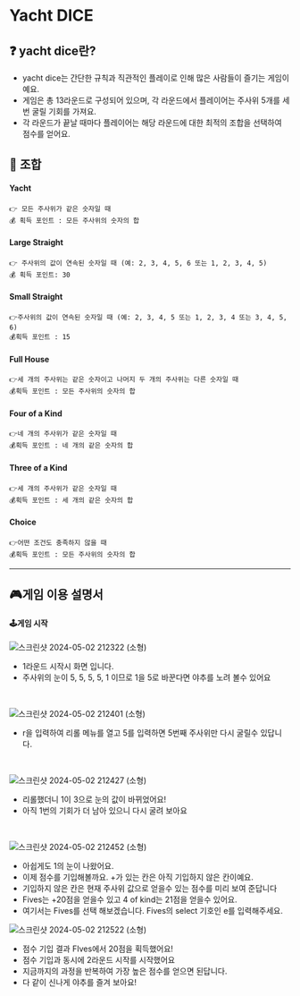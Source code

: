 # Yacht DICE

## ❓ yacht dice란?
- yacht dice는 간단한 규칙과 직관적인 플레이로 인해 많은 사람들이 즐기는 게임이예요.
- 게임은 총 13라운드로 구성되어 있으며, 각 라운드에서 플레이어는 주사위 5개를 세 번 굴릴 기회를 가져요.
- 각 라운드가 끝날 때마다 플레이어는 해당 라운드에 대한 최적의 조합을 선택하여 점수를 얻어요.


## 🎲 조합
#### Yacht
    👉 모든 주사위가 같은 숫자일 때
    💰 획득 포인트 : 모든 주사위의 숫자의 합

#### Large Straight
    👉 주사위의 값이 연속된 숫자일 때 (예: 2, 3, 4, 5, 6 또는 1, 2, 3, 4, 5)
    💰 획득 포인트: 30

#### Small Straight
    👉주사위의 값이 연속된 숫자일 때 (예: 2, 3, 4, 5 또는 1, 2, 3, 4 또는 3, 4, 5, 6)
    💰획득 포인트 : 15

#### Full House
    👉세 개의 주사위는 같은 숫자이고 나머지 두 개의 주사위는 다른 숫자일 때
    💰획득 포인트 : 모든 주사위의 숫자의 합

#### Four of a Kind
    👉네 개의 주사위가 같은 숫자일 때
    💰획득 포인트 : 네 개의 같은 숫자의 합

#### Three of a Kind
    👉세 개의 주사위가 같은 숫자일 때
    💰획득 포인트 : 세 개의 같은 숫자의 합

#### Choice
    👉어떤 조건도 충족하지 않을 때
    💰획득 포인트 : 모든 주사위의 숫자의 합

----

## 🎮게임 이용 설명서

#### 🕹️게임 시작

![스크린샷 2024-05-02 212322 (소형)](https://github.com/ssg-java3-240304/oop2-yachtdice/assets/162235645/5ec8290c-ce19-4035-af12-92405f9dcbfc)
- 1라운드 시작시 화면 입니다. 
- 주사위의 눈이 5, 5, 5, 5, 1 이므로 1을 5로 바꾼다면 야추를 노려 볼수 있어요
&nbsp;

&nbsp;
    
![스크린샷 2024-05-02 212401 (소형)](https://github.com/ssg-java3-240304/oop2-yachtdice/assets/162235645/761911eb-c059-4671-8a3d-ea2c8a9162fe)
- r을 입력하여 리롤 메뉴를 열고 5를 입력하면 5번째 주사위만 다시 굴릴수 있답니다.
&nbsp;

&nbsp;

![스크린샷 2024-05-02 212427 (소형)](https://github.com/ssg-java3-240304/oop2-yachtdice/assets/162235645/6a02e311-4509-42e4-aec9-1bf3a3eed9c1)
- 리롤했더니 1이 3으로 눈의 값이 바뀌었어요!
- 아직 1번의 기회가 더 남아 있으니 다시 굴려 보아요
&nbsp;

&nbsp;

![스크린샷 2024-05-02 212452 (소형)](https://github.com/ssg-java3-240304/oop2-yachtdice/assets/162235645/c7811f96-153d-4858-9fd8-5b25e693ee8e)
- 아쉽게도 1의 눈이 나왔어요.
- 이제 점수를 기입해볼까요. +가 있는 칸은 아직 기입하지 않은 칸이예요. 
- 기입하지 않은 칸은 현재 주사위 값으로 얻을수 있는 점수를 미리 보여 준답니다
- Fives는 +20점을 얻을수 있고 4 of kind는 21점을 얻을수 있어요.
- 여기서는 Fives를 선택 해보겠습니다. Fives의 select 기호인 e를 입력해주세요.

![스크린샷 2024-05-02 212522 (소형)](https://github.com/ssg-java3-240304/oop2-yachtdice/assets/162235645/7163a968-7d91-406e-82d1-acac0281cc90)
- 점수 기입 결과 FIves에서 20점을 획득했어요!
- 점수 기입과 동시에 2라운드 시작를 시작했어요
- 지금까지의 과정을 반복하여 가장 높은 점수를 얻으면 된답니다.
- 다 같이 신나게 야추를 즐겨 보아요!


